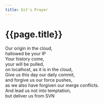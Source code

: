 ```yaml
---
title: Git's Prayer
---
```


<style>
    @import url(http://fonts.googleapis.com/css?family=Pinyon+Script);
    .post > p:first-of-type,
    .post > h1 {
        font-size: 160%;
        font-family: 'Pinyon Script', cursive;
    }
</style>

# {{page.title}}

Our origin in the cloud,  
hallowed be your IP  
Your history come,  
your will be pulled,  
on localhost, as it is in the cloud,  
Give us this day our daily commit,  
and forgive us our force pushes,  
as we also have forgiven our merge conflicts.  
And lead us not into temptation,  
but deliver us from SVN

